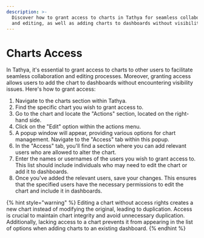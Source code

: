 ```yaml
---
description: >-
  Discover how to grant access to charts in Tathya for seamless collaboration
  and editing, as well as adding charts to dashboards without visibility issues.
---
```


# Charts Access

In Tathya, it's essential to grant access to charts to other users to facilitate seamless collaboration and editing processes. Moreover, granting access allows users to add the chart to dashboards without encountering visibility issues. Here's how to grant access:

1. Navigate to the charts section within Tathya.
2. Find the specific chart you wish to grant access to.
3. Go to the chart and locate the "Actions" section, located on the right-hand side.
4. Click on the "Edit" option within the actions menu.
5. A popup window will appear, providing various options for chart management. Navigate to the "Access" tab within this popup.
6. In the "Access" tab, you'll find a section where you can add relevant users who are allowed to alter the chart.
7. Enter the names or usernames of the users you wish to grant access to. This list should include individuals who may need to edit the chart or add it to dashboards.
8. Once you've added the relevant users, save your changes. This ensures that the specified users have the necessary permissions to edit the chart and include it in dashboards.

{% hint style="warning" %}
Editing a chart without access rights creates a new chart instead of modifying the original, leading to duplication. Access is crucial to maintain chart integrity and avoid unnecessary duplication. Additionally, lacking access to a chart prevents it from appearing in the list of options when adding charts to an existing dashboard.
{% endhint %}
